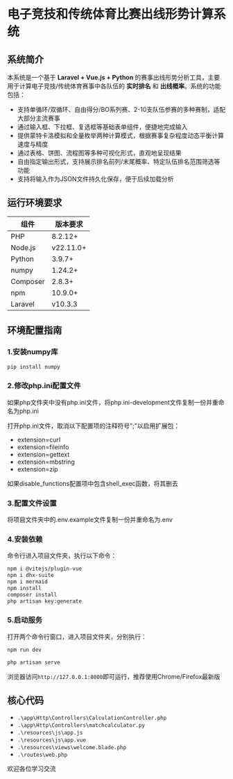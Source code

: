 # 电子竞技和传统体育比赛出线形势计算系统

## 系统简介

本系统是一个基于 **Laravel + Vue.js + Python** 的赛事出线形势分析工具，主要用于计算电子竞技/传统体育赛事中各队伍的 **实时排名** 和 **出线概率**。系统的功能包括：
- 支持单循环/双循环、自由得分/BO系列赛、2-10支队伍参赛的多种赛制，适配大部分主流赛事
- 通过输入框、下拉框、复选框等基础表单组件，便捷地完成输入
- 提供蒙特卡洛模拟和全量枚举两种计算模式，根据赛事复杂程度动态平衡计算速度与精度
- 通过表格、饼图、流程图等多种可视化形式，直观地呈现结果
- 自由指定输出形式，支持展示排名前列/末尾概率、特定队伍排名范围筛选等功能
- 支持将输入作为JSON文件持久化保存，便于后续加载分析

## 运行环境要求

| 组件       | 版本要求          | 
|------------|-------------------|
| PHP        | 8.2.12+           |
| Node.js    | v22.11.0+         |
| Python     | 3.9.7+            |
| numpy      | 1.24.2+           |
| Composer   | 2.8.3+            |
| npm        | 10.9.0+           |
| Laravel    | v10.3.3           |

## 环境配置指南

### 1.安装numpy库

```bash
pip install numpy
```

### 2.修改php.ini配置文件

如果php文件夹中没有php.ini文件，将php.ini-development文件复制一份并重命名为php.ini

打开php.ini文件，取消以下配置项的注释符号";"以启用扩展包：

- extension=curl
- extension=fileinfo
- extension=gettext
- extension=mbstring
- extension=zip

如果disable_functions配置项中包含shell_exec函数，将其删去

### 3.配置文件设置

将项目文件夹中的.env.example文件复制一份并重命名为.env

### 4.安装依赖

命令行进入项目文件夹，执行以下命令：

```bash
npm i @vitejs/plugin-vue 
npm i dhx-suite 
npm i mermaid
npm install 
composer install
php artisan key:generate
```

### 5.启动服务

打开两个命令行窗口，进入项目文件夹，分别执行：

```bash
npm run dev
```

```bash
php artisan serve
```

浏览器访问``http://127.0.0.1:8000``即可运行，推荐使用Chrome/Firefox最新版

## 核心代码

- ``.\app\Http\Controllers\CalculationController.php``
- ``.\app\Http\Controllers\matchcalculator.py``
- ``.\resources\js\app.js``
- ``.\resources\js\app.vue``
- ``.\resources\views\welcome.blade.php``
- ``.\routes\web.php``

欢迎各位学习交流
